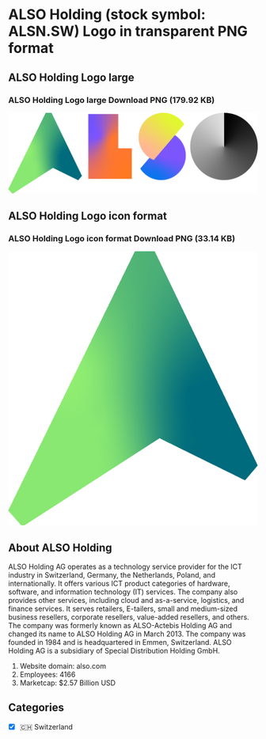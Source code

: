 # ALSO Holding (stock symbol: ALSN.SW) Logo in transparent PNG format

## ALSO Holding Logo large

### ALSO Holding Logo large Download PNG (179.92 KB)

![ALSO Holding Logo large Download PNG (179.92 KB)](/img/orig/ALSN.SW_BIG-c7e96680.png)

## ALSO Holding Logo icon format

### ALSO Holding Logo icon format Download PNG (33.14 KB)

![ALSO Holding Logo icon format Download PNG (33.14 KB)](/img/orig/ALSN.SW-76f83f11.png)

## About ALSO Holding

ALSO Holding AG operates as a technology service provider for the ICT industry in Switzerland, Germany, the Netherlands, Poland, and internationally. It offers various ICT product categories of hardware, software, and information technology (IT) services. The company also provides other services, including cloud and as-a-service, logistics, and finance services. It serves retailers, E-tailers, small and medium-sized business resellers, corporate resellers, value-added resellers, and others. The company was formerly known as ALSO-Actebis Holding AG and changed its name to ALSO Holding AG in March 2013. The company was founded in 1984 and is headquartered in Emmen, Switzerland. ALSO Holding AG is a subsidiary of Special Distribution Holding GmbH.

1. Website domain: also.com
2. Employees: 4166
3. Marketcap: $2.57 Billion USD


## Categories
- [x] 🇨🇭 Switzerland
